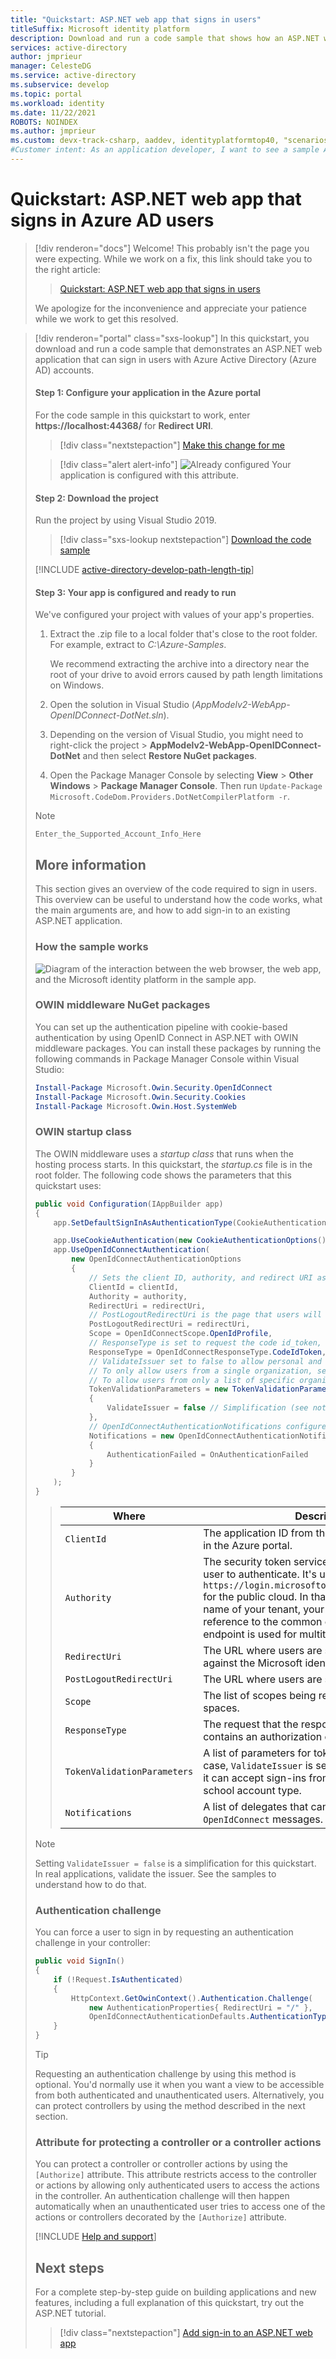 ```yaml
---
title: "Quickstart: ASP.NET web app that signs in users"
titleSuffix: Microsoft identity platform
description: Download and run a code sample that shows how an ASP.NET web app can sign in Azure AD users.
services: active-directory
author: jmprieur
manager: CelesteDG
ms.service: active-directory
ms.subservice: develop
ms.topic: portal
ms.workload: identity
ms.date: 11/22/2021
ROBOTS: NOINDEX
ms.author: jmprieur
ms.custom: devx-track-csharp, aaddev, identityplatformtop40, "scenarios:getting-started", "languages:ASP.NET", contperf-fy21q1, mode-other
#Customer intent: As an application developer, I want to see a sample ASP.NET web app that can sign in Azure AD users.
---
```


# Quickstart: ASP.NET web app that signs in Azure AD users

> [!div renderon="docs"]
> Welcome! This probably isn't the page you were expecting. While we work on a fix, this link should take you to the right article:
>
> > [Quickstart: ASP.NET web app that signs in users](web-app-quickstart.md?pivots=devlang-aspnet)
> 
> We apologize for the inconvenience and appreciate your patience while we work to get this resolved.

> [!div renderon="portal" class="sxs-lookup"]
> In this quickstart, you download and run a code sample that demonstrates an ASP.NET web application that can sign in users with Azure Active Directory (Azure AD) accounts.
> 
> #### Step 1: Configure your application in the Azure portal
> For the code sample in this quickstart to work, enter **https://localhost:44368/** for **Redirect URI**.
> 
> > [!div class="nextstepaction"]
> > [Make this change for me]()
> 
> > [!div class="alert alert-info"]
> > ![Already configured](media/quickstart-v2-aspnet-webapp/green-check.png) Your application is configured with this attribute.
> 
> #### Step 2: Download the project
> 
> Run the project by using Visual Studio 2019.
> > [!div class="sxs-lookup nextstepaction"]
> > [Download the code sample](https://github.com/AzureADQuickStarts/AppModelv2-WebApp-OpenIDConnect-DotNet/archive/master.zip)
> 
> [!INCLUDE [active-directory-develop-path-length-tip](../../../includes/active-directory-develop-path-length-tip.md)]
> 
> 
> #### Step 3: Your app is configured and ready to run
> We've configured your project with values of your app's properties.
> 
> 1. Extract the .zip file to a local folder that's close to the root folder. For example, extract to *C:\Azure-Samples*.
>    
>    We recommend extracting the archive into a directory near the root of your drive to avoid errors caused by path length limitations on Windows.
> 2. Open the solution in Visual Studio (*AppModelv2-WebApp-OpenIDConnect-DotNet.sln*).
> 3. Depending on the version of Visual Studio, you might need to right-click the project > **AppModelv2-WebApp-OpenIDConnect-DotNet** and then select **Restore NuGet packages**.
> 4. Open the Package Manager Console by selecting **View** > **Other Windows** > **Package Manager Console**. Then run `Update-Package Microsoft.CodeDom.Providers.DotNetCompilerPlatform -r`.
> 
> > [!NOTE]
> > `Enter_the_Supported_Account_Info_Here`
> 
> ## More information
> 
> This section gives an overview of the code required to sign in users. This overview can be useful to understand how the code works, what the main arguments are, and how to add sign-in to an existing ASP.NET application.
> 
> 
> ### How the sample works
> 
> ![Diagram of the interaction between the web browser, the web app, and the Microsoft identity platform in the sample app.](media/quickstart-v2-aspnet-webapp/aspnetwebapp-intro.svg)
> 
> ### OWIN middleware NuGet packages
> 
> You can set up the authentication pipeline with cookie-based authentication by using OpenID Connect in ASP.NET with OWIN middleware packages. You can install these packages by running the following commands in Package Manager Console within Visual Studio:
> 
> ```powershell
> Install-Package Microsoft.Owin.Security.OpenIdConnect
> Install-Package Microsoft.Owin.Security.Cookies
> Install-Package Microsoft.Owin.Host.SystemWeb
> ```
> 
> ### OWIN startup class
> 
> The OWIN middleware uses a *startup class* that runs when the hosting process starts. In this quickstart, the *startup.cs* file is in the root folder. The following code shows the parameters that this quickstart uses:
> 
> ```csharp
> public void Configuration(IAppBuilder app)
> {
>     app.SetDefaultSignInAsAuthenticationType(CookieAuthenticationDefaults.AuthenticationType);
> 
>     app.UseCookieAuthentication(new CookieAuthenticationOptions());
>     app.UseOpenIdConnectAuthentication(
>         new OpenIdConnectAuthenticationOptions
>         {
>             // Sets the client ID, authority, and redirect URI as obtained from Web.config
>             ClientId = clientId,
>             Authority = authority,
>             RedirectUri = redirectUri,
>             // PostLogoutRedirectUri is the page that users will be redirected to after sign-out. In this case, it's using the home page
>             PostLogoutRedirectUri = redirectUri,
>             Scope = OpenIdConnectScope.OpenIdProfile,
>             // ResponseType is set to request the code id_token, which contains basic information about the signed-in user
>             ResponseType = OpenIdConnectResponseType.CodeIdToken,
>             // ValidateIssuer set to false to allow personal and work accounts from any organization to sign in to your application
>             // To only allow users from a single organization, set ValidateIssuer to true and the 'tenant' setting in Web.> config to the tenant name
>             // To allow users from only a list of specific organizations, set ValidateIssuer to true and use the ValidIssuers parameter
>             TokenValidationParameters = new TokenValidationParameters()
>             {
>                 ValidateIssuer = false // Simplification (see note below)
>             },
>             // OpenIdConnectAuthenticationNotifications configures OWIN to send notification of failed authentications to > the OnAuthenticationFailed method
>             Notifications = new OpenIdConnectAuthenticationNotifications
>             {
>                 AuthenticationFailed = OnAuthenticationFailed
>             }
>         }
>     );
> }
> ```
> 
> > |Where  | Description |
> > |---------|---------|
> > | `ClientId`     | The application ID from the application registered in the Azure portal. |
> > | `Authority`    | The security token service (STS) endpoint for the user to authenticate. It's usually `https://login.microsoftonline.com/{tenant}/v2.0` for the public cloud. In that URL, *{tenant}* is the name of your tenant, your tenant ID, or `common` for a reference to the common endpoint. (The common endpoint is used for multitenant applications.) |
> > | `RedirectUri`  | The URL where users are sent after authentication against the Microsoft identity platform. |
> > | `PostLogoutRedirectUri`     | The URL where users are sent after signing off. |
> > | `Scope`     | The list of scopes being requested, separated by spaces. |
> > | `ResponseType`     | The request that the response from authentication contains an authorization code and an ID token. |
> > | `TokenValidationParameters`     | A list of parameters for token validation. In this case, `ValidateIssuer` is set to `false` to indicate that it can accept sign-ins from any personal, work, or school account type. |
> > | `Notifications`     | A list of delegates that can be run on `OpenIdConnect` messages. |
> 
> 
> > [!NOTE]
> > Setting `ValidateIssuer = false` is a simplification for this quickstart. In real applications, validate the issuer. See the samples to understand how to do that.
> 
> ### Authentication challenge
> 
> You can force a user to sign in by requesting an authentication challenge in your controller:
> 
> ```csharp
> public void SignIn()
> {
>     if (!Request.IsAuthenticated)
>     {
>         HttpContext.GetOwinContext().Authentication.Challenge(
>             new AuthenticationProperties{ RedirectUri = "/" },
>             OpenIdConnectAuthenticationDefaults.AuthenticationType);
>     }
> }
> ```
> 
> > [!TIP]
> > Requesting an authentication challenge by using this method is optional. You'd normally use it when you want a view to be accessible from both authenticated and unauthenticated users. Alternatively, you can protect controllers by using the method described in the next section.
> 
> ### Attribute for protecting a controller or a controller actions
> 
> You can protect a controller or controller actions by using the `[Authorize]` attribute. This attribute restricts access to the controller or actions by allowing only authenticated users to access the actions in the controller. An authentication challenge will then happen automatically when an unauthenticated user tries to access one of the actions or controllers decorated by the `[Authorize]` attribute.
> 
> [!INCLUDE [Help and support](../../../includes/active-directory-develop-help-support-include.md)]
> 
> ## Next steps
> 
> For a complete step-by-step guide on building applications and new features, including a full explanation of this quickstart, try out the ASP.NET tutorial.
> 
> > [!div class="nextstepaction"]
> > [Add sign-in to an ASP.NET web app](tutorial-v2-asp-webapp.md)